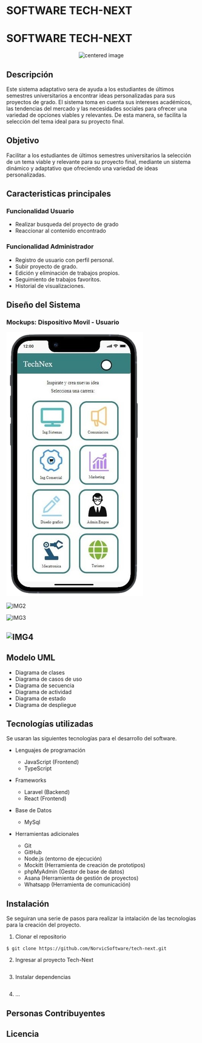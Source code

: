 # SOFTWARE TECH-NEXT

# SOFTWARE TECH-NEXT
<center><img src="Img/portada1.png" alt="centered image" height="350" width="580"> </center>


## Descripción
Este sistema adaptativo sera de ayuda a los estudiantes de últimos semestres universitarios a encontrar ideas personalizadas para sus proyectos de grado. El sistema toma en cuenta sus intereses académicos, las tendencias del mercado y las necesidades sociales para ofrecer una variedad de opciones viables y relevantes. De esta manera, se facilita la selección del tema ideal para su proyecto final.

## Objetivo
Facilitar a los estudiantes de últimos semestres universitarios la selección de un tema viable y relevante para su proyecto final, mediante un sistema dinámico y adaptativo que ofreciendo una variedad de ideas personalizadas.

## Caracteristicas principales

### Funcionalidad Usuario

* Realizar busqueda del proyecto de grado
* Reaccionar al contenido encontrado

### Funcionalidad Administrador
* Registro de usuario con perfil personal.
* Subir proyecto de grado.
* Edición y eliminación de trabajos propios.
* Seguimiento de trabajos favoritos.
* Historial de visualizaciones.
  
## Diseño del Sistema
### Mockups: Dispositivo Movil - Usuario
![IMG1](Img_Readme/Img1_mov.png "IMAGEN 1")

![IMG2](Img/Img2a_cel.jpg "IMAGEN 2")

![IMG3](Img/Img3_cel.jpg "IMAGEN 3")

![IMG4](Img/Img4_cel.jpg "IMAGEN 4")
---

## Modelo UML
* Diagrama de clases
* Diagrama de casos de uso
* Diagrama de secuencia
* Diagrama de actividad
* Diagrama de estado
* Diagrama de despliegue

## Tecnologías utilizadas
Se usaran las siguientes tecnologías para el desarrollo del software.

* Lenguajes de programación
  * JavaScript (Frontend)
  * TypeScript

* Frameworks
  * Laravel (Backend)
  * React (Frontend)

* Base de Datos
  * MySql
   
* Herramientas adicionales
  * Git
  * GitHub
  * Node.js (entorno de ejecución)
  * Mockitt (Herramienta de creación de prototipos)
  * phpMyAdmin (Gestor de base de datos)
  * Asana (Herramienta de gestión de proyectos)
  * Whatsapp (Herramienta de comunicación)

## Instalación
Se seguiran una serie de pasos para realizar la intalación de las tecnologias para la creación del proyecto.

1. Clonar el repositorio 

``` 
$ git clone https://github.com/NorvicSoftware/tech-next.git
```  
2. Ingresar al proyecto Tech-Next
```
```
3. Instalar dependencias
```
```
4. ...

## Personas Contribuyentes

## Licencia
